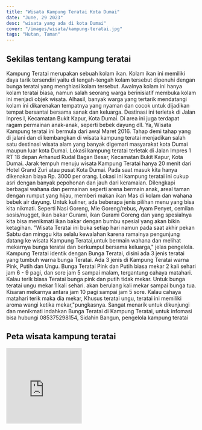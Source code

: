 ```yaml
---
title: "Wisata Kampung Teratai Kota Dumai"
date: "June, 29 2023"
desc: "wisata yang ada di kota Dumai"
cover: "/images/wisata/kampung-teratai.jpg"
tags: "Hutan, Taman"
---
```


## Sekilas tentang kampung teratai

Kampung Teratai merupakan sebuah kolam ikan. Kolam ikan ini memiliki daya tarik tersendiri yaitu di tengah-tengah kolam tersebut dipenuhi dengan bunga teratai yang menghiasi kolam tersebut. Awalnya kolam ini hanya kolam teratai biasa, namun salah seorang warga berinisiatif membuka kolam ini menjadi objek wisata. Alhasil, banyak warga yang tertarik mendatangi kolam ini dikarenakan tempatnya yang nyaman dan cocok untuk dijadikan tempat bersantai bersama sanak dan keluarga. Destinasi ini terletak di Jalan Inpres I, Kecamatan Bukit Kapur, Kota Dumai. Di area ini juga terdapat ragam permainan anak-anak, seperti bebek dayung dll. Ya, Wisata Kampung teratai ini bermula dari awal Maret 2016. Tahap demi tahap yang di jalani dan di kembangkan di wisata kampung teratai menjadikan salah satu destinasi wisata alam yang banyak digemari masyarakat kota Dumai maupun luar kota Dumai.
Lokasi kampung teratai terletak di Jalan Impres 1 RT 18 depan Arhanud Rudal Bagan Besar, Kecamatan Bukit Kapur, Kota Dumai. Jarak tempuh menuju wisata Kampung Teratai hanya 20 menit dari Hotel Grand Zuri atau pusat Kota Dumai. Pada saat masuk kita hanya dikenakan biaya Rp. 3000 per orang. Lokasi ini kampung teratai ini cukup asri dengan banyak pepohonan dan jauh dari keramaian. Dilengkapi berbagai wahana dan permainan seperti arena bermain anak, areal taman dengan rumput yang hijau, memberi makan ikan Mas di kolam dan wahana bebek air dayung. Untuk kuliner, ada beberapa jenis pilihan menu yang bisa kita nikmati. Seperti Nasi Goreng, Mie Goreng/rebus, Ayam Penyet, cemilan sosis/nugget, ikan bakar Gurami, ikan Gurami Goreng dan yang spesialnya kita bisa menikmati ikan bakar dengan bumbu spesial yang akan bikin ketagihan.
"Wisata Teratai ini buka setiap hari namun pada saat akhir pekan Sabtu dan minggu kita selalu kewalahan karena ramainya pengunjung datang ke wisata Kampung Teratai,untuk bermain wahana dan melihat mekarnya bunga teratai dan berkumpul bersama keluarga," jelas pengelola.
Kampung Teratai identik dengan Bunga Teratai, disini ada 3 jenis teratai yang tumbuh warna bunga Teratai. Ada 3 jenis di Kampung Teratai warna Pink, Putih dan Ungu. Bunga Teratai Pink dan Putih biasa mekar 2 kali sehari jam 6 - 9 pagi, dan sore jam 5 sampai malam, tergantung cahaya matahari. Kalau terik biasa Teratai bunga pink dan putih tidak mekar. Untuk bunga teratai ungu mekar 1 kali sehari. akan berulang kali mekar sampai bunga tua. Kisaran mekarnya antara jam 10 pagi sampai jam 5 sore. Kalau cahaya matahari terik maka dia mekar, Khusus teratai ungu, teratai ini memiliki aroma wangi ketika mekar,"pungkasnya.
Sangat menarik untuk dikunjungi dan menikmati indahkan Bunga Teratai di Kampung Teratai, untuk infomasi bisa hubungi 085375298154, Sidahin Bangun, pengelola kampung teratai

## Peta wisata kampung teratai

<iframe src="https://www.google.com/maps/embed?pb=!1m18!1m12!1m3!1d3988.277468646526!2d101.3804057747251!3d1.59241209839276!2m3!1f0!2f0!3f0!3m2!1i1024!2i768!4f13.1!3m3!1m2!1s0x31d3a76584827c6d%3A0x2c5a5e2a261cd84f!2sRM%20Kampung%20Teratai!5e0!3m2!1sid!2sid!4v1689223299683!5m2!1sid!2sid" width="200" height="200" style="border:0;" allowfullscreen="" loading="lazy" referrerpolicy="no-referrer-when-downgrade"></iframe>
